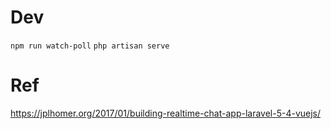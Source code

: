 # Dev

`npm run watch-poll`
`php artisan serve`

# Ref

  https://jplhomer.org/2017/01/building-realtime-chat-app-laravel-5-4-vuejs/